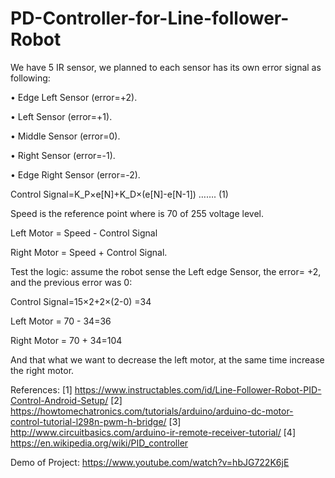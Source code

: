 # PD-Controller-for-Line-follower-Robot

We have 5 IR sensor, we planned to each sensor has its own error signal as following:

•	Edge Left Sensor (error=+2).

•	Left Sensor (error=+1).

•	Middle Sensor (error=0).

•	Right Sensor (error=-1).

•	Edge Right Sensor (error=-2).


   Control Signal=K_P×e[N]+K_D×(e[N]-e[N-1]) ……. (1)

Speed is the reference point where is 70 of 255 voltage level.

 Left Motor = Speed - Control Signal
 
 Right Motor = Speed + Control Signal.

Test the logic:
assume the robot sense the Left edge Sensor, the error= +2, and the previous error was 0:

 Control Signal=15×2+2×(2-0) =34
 
 Left Motor = 70 - 34=36
 
 Right Motor = 70 + 34=104
 
And that what we want to decrease the left motor, at the same time increase the right motor.


References:
[1] https://www.instructables.com/id/Line-Follower-Robot-PID-Control-Android-Setup/
[2] https://howtomechatronics.com/tutorials/arduino/arduino-dc-motor-control-tutorial-l298n-pwm-h-bridge/
[3] http://www.circuitbasics.com/arduino-ir-remote-receiver-tutorial/
[4] https://en.wikipedia.org/wiki/PID_controller


Demo of Project:
https://www.youtube.com/watch?v=hbJG722K6jE

